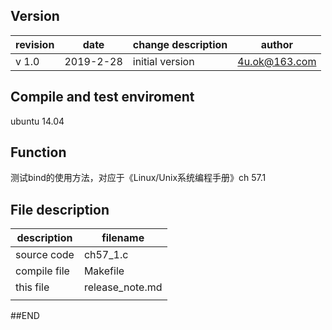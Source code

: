 ## Version

| revision | date      | change description | author        |
| -------- | --------- | ------------------ | ------------- |
| v 1.0    | 2019-2-28 | initial version    | 4u.ok@163.com |



## Compile and test enviroment

ubuntu 14.04



## Function

测试bind的使用方法，对应于《Linux/Unix系统编程手册》ch 57.1



## File description

| description  | filename        |
| ------------ | --------------- |
| source code  | ch57_1.c        |
| compile file | Makefile        |
| this file    | release_note.md |
|              |                 |

##END
